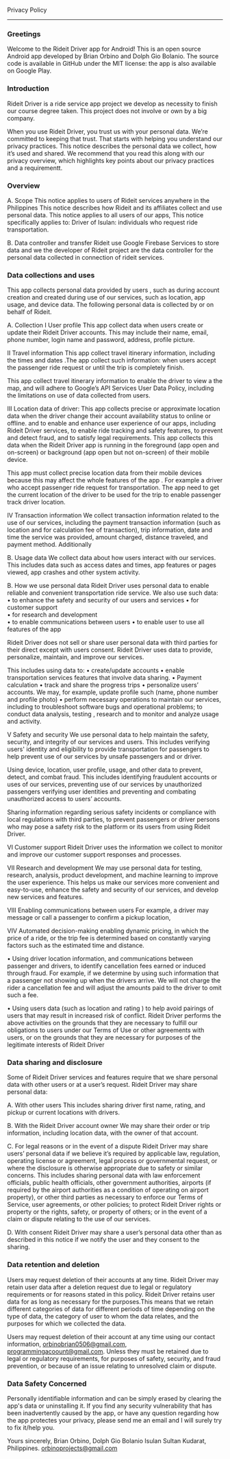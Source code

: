 Privacy Policy
______________

### Greetings
Welcome to the Rideit Driver app for Android!
This is an open source Android app developed by Brian Orbino and Dolph Gio Bolanio. The source code is available in GitHub under the MIT license: the app is also available on Google Play.

### Introduction
Rideit Driver is a ride service app project we develop as necessity to finish our course degree taken. This project does not involve or own by a big company.

When you use Rideit Driver, you trust us with your personal data. We’re committed to keeping that trust. That starts with helping you understand our privacy practices. This notice describes the personal data we collect, how it’s used and shared. We recommend that you read this along with our privacy overview, which highlights key points about our privacy practices and a requirementt.

### Overview

A. Scope
This notice applies to users of Rideit services anywhere in the Philippines
This notice describes how Rideit and its affiliates collect and use personal data. This notice applies to all users of our apps, This notice specifically applies to:
Driver of Isulan: individuals who request ride transportation.

B. Data controller and transfer
Rideit use Google Firebase Services to store data and we the developer of Rideit project are the data controller for the personal data collected in connection of rideit services.  

### Data collections and uses
This app collects personal data provided by users , such as during account creation and created during use of our services, such as location, app usage, and device data. The following personal data is collected by or on behalf of Rideit.

A. Collection
I User profile
This app collect data when users create or update their Rideit Driver accounts. This may include their name, email, phone number, login name and password, address, profile picture.

II Travel information
This app collect travel itinerary information, including the times and dates .The app collect such information:  when users accept the passenger ride request or until the trip is completely finish.

This app collect travel itinerary information to enable the driver to view a the map, and will adhere to Google’s API Services User Data Policy, including the limitations on use of data collected from users.
 
III Location data of driver:
This app collects precise or approximate location data when the driver change their account availability status to online or offline. and to enable and enhance user experience of our apps,  including Rideit Driver services, to enable ride tracking and safety features, to prevent and detect fraud, and to satisfy legal requirements. 
This app collects this data when the Rideit Driver app is running in the foreground (app open and on-screen) or background (app open but not on-screen) of their mobile device.
 
This app must collect precise location data from their mobile devices because this may affect the whole features of the app . For example a driver who accept passenger ride request for transportation. The app need to get the current location of the driver to be used for the trip to enable passenger track driver location.

IV Transaction information 
We collect transaction information related to the use of our services, including the payment transaction information (such as location and for calculation fee of transaction), trip information, date and time the service was provided, amount charged, distance traveled, and payment method. Additionally

B. Usage data
We collect data about how users interact with our services. This includes data such as access dates and times, app features or pages viewed, app crashes and other system activity. 

B. How we use personal data
Rideit Driver uses personal data to enable reliable and convenient transportation ride service. We also use such data:
•	to enhance the safety and security of our users and services
•	for customer support  
•	for research and development  
•	to enable communications between users 
•	to enable user to use all features of the app

Rideit Driver does not sell or share user personal data with third parties for their direct except with users consent. Rideit Driver uses data to provide, personalize, maintain, and improve our services.

This includes using data to:
•	create/update accounts
•	enable transportation services features that involve data sharing. 
•	Payment calculation
•	track and share the progress trips 
•	personalize users’ accounts. We may, for example, update profile such (name, phone number and profile photo)
•	perform necessary operations to maintain our services, including to troubleshoot software bugs and operational problems; to conduct data analysis, testing , research and to monitor and analyze usage and activity.

V Safety and security
We use personal data to help maintain the safety, security, and integrity of our services and users. This includes verifying users' identity and eligibility to provide transportation for passengers to help prevent use of our services by unsafe passengers and or driver.
 
Using device, location, user profile, usage, and other data to prevent, detect, and combat fraud. This includes identifying fraudulent accounts or uses of our services, preventing use of our services by unauthorized passengers verifying user identities and preventing and combating unauthorized access to users’ accounts.

Sharing information regarding serious  safety incidents or compliance with local regulations with third parties, to prevent passengers or driver persons who may pose a safety risk to the platform or its users from using Rideit Driver.


VI Customer support
Rideit Driver uses the information we collect to monitor and improve our customer support responses and processes.

VII Research and development
We may use personal data for testing, research, analysis, product development, and machine learning to improve the user experience. This helps us make our services more convenient and easy-to-use, enhance the safety and security of our services, and develop new services and features. 

VIII Enabling communications between users
For example, a driver may message or call a passenger to confirm a pickup location, 

VIV Automated decision-making
enabling dynamic pricing, in which the price of a ride, or the trip fee is determined based on constantly varying factors such as the estimated time and distance.
 
•	Using driver location information, and communications between passenger and drivers, to identify cancellation fees earned or induced through fraud. For example, if we determine by using such information that a passenger not showing up when the drivers arrive. We will not charge the rider a cancellation fee and will adjust the amounts paid to the driver to omit such a fee.

•	Using users data (such as location and rating ) to help avoid pairings of users that may result in increased risk of conflict.
Rideit Driver performs the above activities on the grounds that they are necessary to fulfill our obligations to users under our Terms of Use or other agreements with users, or on the grounds that they are necessary for purposes of the legitimate interests of Rideit Driver

### Data sharing and disclosure
Some of Rideit Driver services and features require that we share personal data with other users or at a user’s request. 
Rideit Driver may share personal data:

A. With other users
This includes sharing driver first name, rating, and pickup  or current locations with drivers.

B. With the Rideit Driver account owner
We may share their order or trip information, including location data, with the owner of that account. 

C. For legal reasons or in the event of a dispute
Rideit Driver may share users’ personal data if we believe it’s required by applicable law, regulation, operating license or agreement, legal process or governmental request, or where the disclosure is otherwise appropriate due to safety or similar concerns.
This includes sharing personal data with law enforcement officials, public health officials, other government authorities, airports (if required by the airport authorities as a condition of operating on airport property), or other third parties as necessary to enforce our Terms of Service, user agreements, or other policies; to protect Rideit Driver rights or property or the rights, safety, or property of others; or in the event of a claim or dispute relating to the use of our services.

D. With consent
Rideit Driver may share a user’s personal data other than as described in this notice if we notify the user and they consent to the sharing.

### Data retention and deletion
Users may request deletion of their accounts at any time. Rideit Driver may retain user data after a deletion request due to legal or regulatory requirements or for reasons stated in this policy. Rideit Driver retains user data for as long as necessary for the purposes.This means that we retain different categories of data for different periods of time depending on the type of data, the category of user to whom the data relates, and the purposes for which we collected the data.

Users may request deletion of their account at any time using our contact information, orbinobrian0506@gmail.com, programmingacoount@gmail.com. Unless they must be retained due to legal or regulatory requirements, for purposes of safety, security, and fraud prevention, or because of an issue relating to unresolved claim or dispute.

### Data Safety Concerned
Personally identifiable information and can be simply erased by clearing the app's data or uninstalling it.
If you find any security vulnerability that has been inadvertently caused by the app, or have any question regarding how the app protectes your privacy, please send me an email and I will surely try to fix it/help you.


Yours sincerely,
Brian Orbino, Dolph Gio Bolanio
Isulan Sultan Kudarat, Philippines.
orbinoprojects@gmail.com

